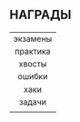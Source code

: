 ﻿## НАГРАДЫ



|        |
|:-------:|
| экзамены | ![photo](../img/bages/exams.svg) |
| практика | ![photo](../img/bages/praktika.svg) |
| хвосты   | ![photo](../img/bages/hvost.svg) |
| ошибки   | ![photo](../img/bages/error.svg) |
| хаки   | ![photo](../img/bages/hack.svg) |
| задачи   | ![photo](../img/bages/task.svg) |
| | |
